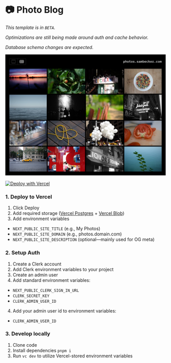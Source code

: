 # 📷 Photo Blog

_This template is in `BETA`._

_Optimizations are still being made around auth and cache behavior._

_Database schema changes are expected._

![App Preview](app-preview.png)

[![Deploy with Vercel](https://vercel.com/button)](https://vercel.com/new/clone?demo-title=Photo+Blog&demo-description=Store+photos+with+original+camera+data&demo-url=https%3A%2F%2Fphotos.sambecker.com&demo-image=https%3A%2F%2Fphotos.sambecker.com%2Fdeploy-image&project-name=Photo+Blog&repository-name=photo-blog&repository-url=https%3A%2F%2Fgithub.com%2Fsambecker%2Fphoto-blog&from=templates&skippable-integrations=1&env-description=Configure+your+photo+blog+meta&env-link=BLANK&env=NEXT_PUBLIC_SITE_TITLE%2CNEXT_PUBLIC_SITE_DOMAIN&teamCreateStatus=hidden&stores=%5B%7B%22type%22%3A%22postgres%22%7D%2C%7B%22type%22%3A%22blob%22%7D%5D)

### 1. Deploy to Vercel

1. Click Deploy
2. Add required storage ([Vercel Postgres](https://vercel.com/docs/storage/vercel-postgres) + [Vercel Blob](https://vercel.com/docs/storage/vercel-blob))
3. Add environment variables
- `NEXT_PUBLIC_SITE_TITLE` (e.g., My Photos)
- `NEXT_PUBLIC_SITE_DOMAIN` (e.g., photos.domain.com)
- `NEXT_PUBLIC_SITE_DESCRIPTION` (optional—mainly used for OG meta)

### 2. Setup Auth

1. Create a Clerk account
2. Add Clerk environment variables to your project
3. Create an admin user
4. Add standard environment variables:
- `NEXT_PUBLIC_CLERK_SIGN_IN_URL`
- `CLERK_SECRET_KEY`
- `CLERK_ADMIN_USER_ID`
4. Add your admin user id to environment variables:
- `CLERK_ADMIN_USER_ID` 

### 3. Develop locally

1. Clone code
2. Install dependencies `pnpm i`
3. Run `vc dev` to utilize Vercel-stored environment variables
